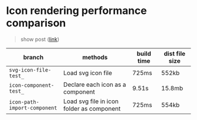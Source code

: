 # Icon rendering performance comparison
> show post (<a href="https://mong-blog.tistory.com/entry/%EC%95%84%EC%9D%B4%EC%BD%98-%EC%BB%B4%ED%8F%AC%EB%84%8C%ED%8A%B8-%EB%A0%8C%EB%8D%94%EB%A7%81-%EB%B0%A9%EC%8B%9D-%EC%A0%95%EB%A7%90-%EC%A2%8B%EC%9D%84%EA%B9%8C-with-%EB%B9%8C%EB%93%9C-%EC%8B%9C%EA%B0%84-FID-TBT-%EB%93%B1-%EB%B9%84%EA%B5%90">link</a>)

|branch|methods|build time|dist file size|
|---|---|---|---|
|`svg-icon-file-test_`|Load svg icon file|725ms|552kb|
|`icon-component-test_`|Declare each icon as a component|9.51s|15.8mb|
|`icon-path-import-component`|Load svg file in icon folder as component|725ms|554kb|
